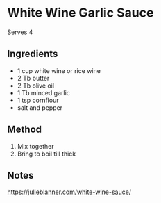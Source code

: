 # White Wine Garlic Sauce

Serves 4

## Ingredients

* 1 cup white wine or rice wine
* 2 Tb butter
* 2 Tb olive oil
* 1 Tb minced garlic
* 1 tsp cornflour
* salt and pepper


## Method

1. Mix together
2. Bring to boil till thick

## Notes

https://julieblanner.com/white-wine-sauce/